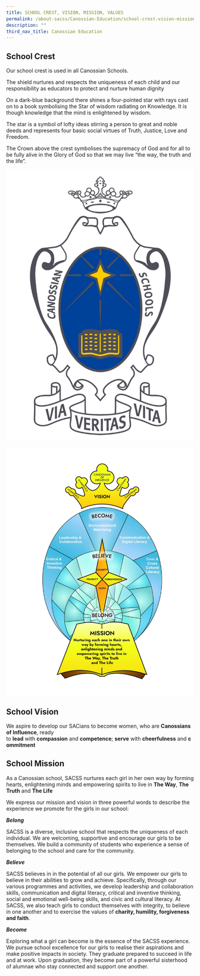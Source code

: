 ```yaml
---
title: SCHOOL CREST, VISION, MISSION, VALUES
permalink: /about-sacss/Canossian-Education/school-crest-vision-mission-values/
description: ""
third_nav_title: Canossian Education
---
```

School Crest
------------

Our school crest is used in all Canossian Schools.

The shield nurtures and respects the uniqueness of each child and our responsibility as educators to protect and nurture human dignity

On a dark-blue background there shines a four-pointed star with rays cast on to a book symbolising the Star of wisdom radiating on Knowledge. It is though knowledge that the mind is enlightened by wisdom.

The star is a symbol of lofty ideas stirring a person to great and noble deeds and represents four basic social virtues of Truth, Justice, Love and Freedom.

The Crown above the crest symbolises the supremacy of God and for all to be fully alive in the Glory of God so that we may live “the way, the truth and the life”.

![](/images/About%20us/School-Logo_Colour-1059x1536.jpg)

![](/images/About%20us/SACSS-Org-Chart-White_17Jan-1166x1536.jpg)



School Vision
-------------

We aspire to develop our SACians to become women, who are **Canossians of Influence**, ready to **lead** with **compassion** and **competence**; **serve** with **cheerfulness** and **commitment**

School Mission
--------------

As a Canossian school, SACSS nurtures each girl in her own way by forming hearts, enlightening minds and empowering spirits to live in **The Way**, **The Truth** and **The Life**

We express our mission and vision in three powerful words to describe the experience we promote for the girls in our school:

**_Belong_**

SACSS is a diverse, inclusive school that respects the uniqueness of each individual. We are welcoming, supportive and encourage our girls to be themselves. We build a community of students who experience a sense of belonging to the school and care for the community.

**_Believe_**

SACSS believes in in the potential of all our girls. We empower our girls to believe in their abilities to grow and achieve. Specifically, through our various programmes and activities, we develop leadership and collaboration skills, communication and digital literacy, critical and inventive thinking, social and emotional well-being skills, and civic and cultural literacy. At SACSS, we also teach girls to conduct themselves with integrity, to believe in one another and to exercise the values of **charity, humility, forgiveness and faith**.

**_Become_**

Exploring what a girl can become is the essence of the SACSS experience. We pursue school excellence for our girls to realise their aspirations and make positive impacts in society. They graduate prepared to succeed in life and at work. Upon graduation, they become part of a powerful sisterhood of alumnae who stay connected and support one another.